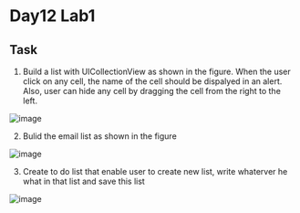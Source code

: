 # Day12 Lab1

## Task 
1. Build a list with UICollectionView as shown in the figure. When the user click on any cell, the name of the cell should be dispalyed in an alert. Also, user can hide any cell by dragging the cell from the right to the left.

![image](https://user-images.githubusercontent.com/44459664/135745794-8329599c-25aa-443d-9d0f-a15b3b1ee4a1.png)

2. Bulid the email list as shown in the figure

![image](https://user-images.githubusercontent.com/44459664/135746146-461bfc9f-419c-44ae-9295-a90fddc5efa9.png)

3. Create to do list that enable user to create new list, write whaterver he what in that list and save this list

![image](https://user-images.githubusercontent.com/44459664/135750139-31731c2b-cc9d-4153-9522-6c1c76700f25.png)
